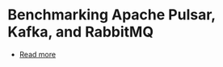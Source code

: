 # Benchmarking Apache Pulsar, Kafka, and RabbitMQ
- [Read more](https://www.confluent.io/blog/kafka-fastest-messaging-system/)